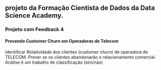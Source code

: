 ## projeto da Formação Cientista de Dados da Data Science Academy.

### Projeto com Feedback 4

#### Prevendo Customer Churn em Operadoras de Telecom

Identificar Rotatividade dos clientes (customer churn) de operadora de TELECOM. Prever se os clientes abandonarão o relacionamento comercial.
Análise é um trabalho de classificação (sim/não)